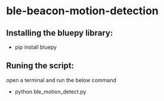 # ble-beacon-motion-detection

## Installing the bluepy library:
* pip install bluepy

## Runing the script:
 open a terminal and run the below command
* python ble_motion_detect.py
